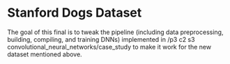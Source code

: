 # Stanford Dogs Dataset
The goal of this final is to tweak the pipeline (including data preprocessing, building, compiling, and training DNNs) implemented in /p3 c2 s3 convolutional_neural_networks/case_study to make it work for the new dataset mentioned above.

